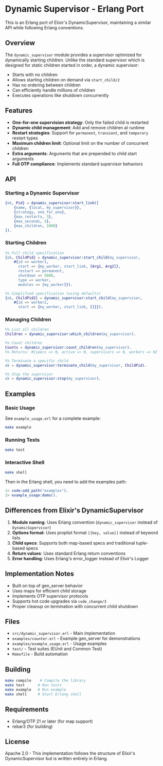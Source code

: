 # Dynamic Supervisor - Erlang Port

This is an Erlang port of Elixir's DynamicSupervisor, maintaining a similar API while following Erlang conventions.

## Overview

The `dynamic_supervisor` module provides a supervisor optimized for dynamically starting children. Unlike the standard supervisor which is designed for static children started in order, a dynamic supervisor:

- Starts with no children
- Allows starting children on demand via `start_child/2`
- Has no ordering between children
- Can efficiently handle millions of children
- Executes operations like shutdown concurrently

## Features

- **One-for-one supervision strategy**: Only the failed child is restarted
- **Dynamic child management**: Add and remove children at runtime
- **Restart strategies**: Support for `permanent`, `transient`, and `temporary` restart types
- **Maximum children limit**: Optional limit on the number of concurrent children
- **Extra arguments**: Arguments that are prepended to child start arguments
- **Full OTP compliance**: Implements standard supervisor behaviors

## API

### Starting a Dynamic Supervisor

```erlang
{ok, Pid} = dynamic_supervisor:start_link([
    {name, {local, my_supervisor}},
    {strategy, one_for_one},
    {max_restarts, 3},
    {max_seconds, 5},
    {max_children, 1000}
]).
```

### Starting Children

```erlang
%% Full child specification
{ok, ChildPid} = dynamic_supervisor:start_child(my_supervisor, 
    #{id => worker1,
      start => {my_worker, start_link, [Arg1, Arg2]},
      restart => permanent,
      shutdown => 5000,
      type => worker,
      modules => [my_worker]}).

%% Simplified specification (using defaults)
{ok, ChildPid2} = dynamic_supervisor:start_child(my_supervisor,
    #{id => worker2,
      start => {my_worker, start_link, []}}).
```

### Managing Children

```erlang
%% List all children
Children = dynamic_supervisor:which_children(my_supervisor).

%% Count children
Counts = dynamic_supervisor:count_children(my_supervisor).
%% Returns: #{specs => N, active => N, supervisors => N, workers => N}

%% Terminate a specific child
ok = dynamic_supervisor:terminate_child(my_supervisor, ChildPid).

%% Stop the supervisor
ok = dynamic_supervisor:stop(my_supervisor).
```

## Examples

### Basic Usage

See `example_usage.erl` for a complete example:

```bash
make example
```

### Running Tests

```bash
make test
```

### Interactive Shell

```bash
make shell
```

Then in the Erlang shell, you need to add the examples path:

```erlang
1> code:add_path("examples").
2> example_usage:demo().
```

## Differences from Elixir's DynamicSupervisor

1. **Module naming**: Uses Erlang convention (`dynamic_supervisor` instead of `DynamicSupervisor`)
2. **Options format**: Uses proplist format `[{key, value}]` instead of keyword lists
3. **Child specs**: Supports both map-based specs and traditional tuple-based specs
4. **Return values**: Uses standard Erlang return conventions
5. **Error handling**: Uses Erlang's error_logger instead of Elixir's Logger

## Implementation Notes

- Built on top of gen_server behavior
- Uses maps for efficient child storage
- Implements OTP supervisor protocols
- Supports hot code upgrades via `code_change/3`
- Proper cleanup on termination with concurrent child shutdown

## Files

- `src/dynamic_supervisor.erl` - Main implementation
- `examples/counter.erl` - Example gen_server for demonstrations
- `examples/example_usage.erl` - Usage examples
- `test/` - Test suites (EUnit and Common Test)
- `Makefile` - Build automation

## Building

```bash
make compile    # Compile the library
make test      # Run tests  
make example   # Run example
make shell     # Start Erlang shell
```

## Requirements

- Erlang/OTP 21 or later (for map support)
- rebar3 (for building)

## License

Apache 2.0 - This implementation follows the structure of Elixir's DynamicSupervisor but is written entirely in Erlang.